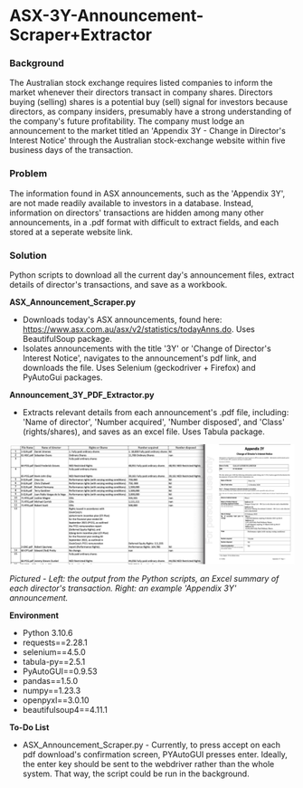 # ASX-3Y-Announcement-Scraper+Extractor

### Background

The Australian stock exchange requires listed companies to inform the market whenever their directors transact in company shares. Directors buying (selling) shares is a potential buy (sell) signal for investors because directors, as company insiders, presumably have a strong understanding of the company's future profitability. The company must lodge an announcement to the market titled an 'Appendix 3Y  - Change in Director's Interest Notice' through the Australian stock-exchange website within five business days of the transaction. 

### Problem

The information found in ASX announcements, such as the 'Appendix 3Y', are not made readily available to investors in a database. Instead, information on directors' transactions are hidden among many other announcements, in a .pdf format with difficult to extract fields, and each stored at a seperate website link. 

### Solution

Python scripts to download all the current day's announcement files, extract details of director's transactions, and save as a workbook.  

**ASX_Announcement_Scraper.py** 
- Downloads today's ASX announcements, found here: https://www.asx.com.au/asx/v2/statistics/todayAnns.do. Uses BeautifulSoup package. 
- Isolates announcements with the title '3Y' or 'Change of Director's Interest Notice', navigates to the announcement's pdf link, and downloads the file. Uses Selenium (geckodriver + Firefox) and PyAutoGui packages.

**Announcement_3Y_PDF_Extractor.py**

- Extracts relevant details from each announcement's .pdf file, including: 'Name of director', 'Number acquired', 'Number disposed', and 'Class' (rights/shares), and saves as an excel file. Uses Tabula package. 

![](example_picture.png)

*Pictured - Left: the output from the Python scripts, an Excel summary of each director's transaction. Right: an example 'Appendix 3Y' announcement.*


**Environment**

- Python 3.10.6
- requests==2.28.1
- selenium==4.5.0
- tabula-py==2.5.1
- PyAutoGUI==0.9.53
- pandas==1.5.0
- numpy==1.23.3
- openpyxl==3.0.10
- beautifulsoup4==4.11.1

**To-Do List**

- ASX_Announcement_Scraper.py - Currently, to press accept on each pdf download's confirmation screen, PYAutoGUI presses enter. Ideally, the enter key should be sent to the webdriver rather than the whole system. That way, the script could be run in the background.  
